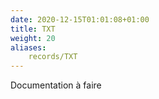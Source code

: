 ```yaml
---
date: 2020-12-15T01:01:08+01:00
title: TXT
weight: 20
aliases:
    records/TXT
---
```


Documentation à faire
